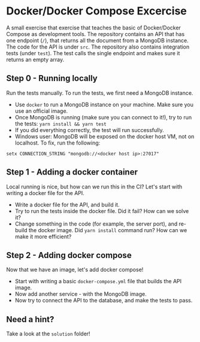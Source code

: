 # Docker/Docker Compose Excercise
A small exercise that exercise that teaches the basic of Docker/Docker Compose as development tools.
The repository contains an API that has one endpoint (`/`), that returns all the document from a MongoDB instance. 
The code for the API is under `src`.
The repository also contains integration tests (under `test`). The test calls the single endpoint and makes sure it returns an empty array.

## Step 0 - Running locally
Run the tests manually. To run the tests, we first need a MongoDB instance.
* Use `docker` to run a MongoDB instance on your machine. Make sure you use an official image.
* Once MongoDB is running (make sure you can connect to it!), try to run the tests:
`yarn install && yarn test`
* If you did everything correctly, the test will run successfully.
* Windows user: MongoDB will be exposed on the docker host VM, not on localhost. To fix, run the following:
```
setx CONNECTION_STRING "mongodb://<docker host ip>:27017"
```

## Step 1 - Adding a docker container
Local running is nice, but how can we run this in the CI? Let's start with writing a docker file for the API.
* Write a docker file for the API, and build it.
* Try to run the tests inside the docker file. Did it fail? How can we solve it?
* Change something in the code (for example, the server port), and re-build the docker image. Did `yarn install` command run? How can we make it more efficient?

## Step 2 - Adding docker compose
Now that we have an image, let's add docker compose!
* Start with writing a basic `docker-compose.yml` file that builds the API image. 
* Now add another service - with the MongoDB image.
* Now try to connect the API to the database, and make the tests to pass.

## Need a hint?
Take a look at the `solution` folder!